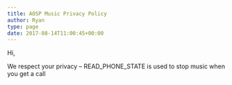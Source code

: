 ```yaml
---
title: AOSP Music Privacy Policy
author: Ryan
type: page
date: 2017-08-14T11:00:45+00:00
---
```


Hi,

We respect your privacy &#8211; READ_PHONE_STATE is used to stop music when you get a call
